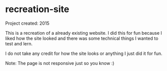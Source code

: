 # recreation-site

Project created: 2015

This is a recreation of a already existing website.
I did this for fun because I liked how the site looked and there was some technical things I wanted to test and lern.

I do not take any credit for how the site looks or anything I just did it for fun.

Note: The page is not responsive just so you know :)
